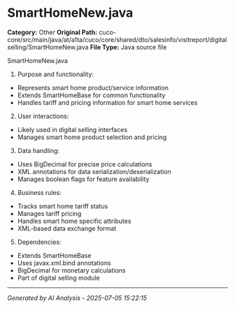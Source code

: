 # SmartHomeNew.java

**Category:** Other
**Original Path:** cuco-core/src/main/java/at/a1ta/cuco/core/shared/dto/salesinfo/visitreport/digitalselling/SmartHomeNew.java
**File Type:** Java source file

SmartHomeNew.java

1. Purpose and functionality:
- Represents smart home product/service information
- Extends SmartHomeBase for common functionality
- Handles tariff and pricing information for smart home services

2. User interactions:
- Likely used in digital selling interfaces
- Manages smart home product selection and pricing

3. Data handling:
- Uses BigDecimal for precise price calculations
- XML annotations for data serialization/deserialization
- Manages boolean flags for feature availability

4. Business rules:
- Tracks smart home tariff status
- Manages tariff pricing
- Handles smart home specific attributes
- XML-based data exchange format

5. Dependencies:
- Extends SmartHomeBase
- Uses javax.xml.bind annotations
- BigDecimal for monetary calculations
- Part of digital selling module

---
*Generated by AI Analysis - 2025-07-05 15:22:15*
